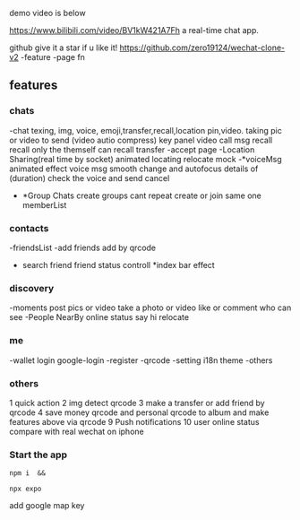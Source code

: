 demo video is below

https://www.bilibili.com/video/BV1kW421A7Fh
a real-time chat app.

github give it a star if u like it!
https://github.com/zero19124/wechat-clone-v2
-feature
-page
fn

## features

### chats

-chat
texing, img, voice, emoji,transfer,recall,location pin,video.
taking pic or video to send (video autio compress)
key panel
video call
msg recall
recall only the themself can recall
transfer
-accept page
-Location Sharing(real time by socket)
animated locating
relocate mock
-\*voiceMsg animated effect
voice msg smooth change and autofocus details of (duration)
check the voice and send
cancel

- \*Group Chats
  create groups
  cant repeat create or join same one
  memberList

### contacts

-friendsList
-add friends
add by qrcode

- search friend
  friend status controll
  \*index bar effect

### discovery

-moments
post pics or video
take a photo or video
like or comment
who can see
-People NearBy
online status
say hi
relocate

### me

-wallet
login
google-login
-register
-qrcode
-setting
i18n
theme
-others

### others

1 quick action
2 img detect qrcode
3 make a transfer or add friend by qrcode
4 save money qrcode and personal qrcode to album and make features above via qrcode
9 Push notifications
10 user online status
compare with real wechat on iphone

### Start the app

```shell
npm i  &&

npx expo

```

add google map key
<meta-data
     android:name="com.google.android.geo.API_KEY"
     android:value="Your Google maps API Key Here"/>
